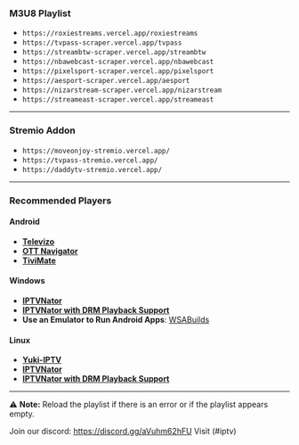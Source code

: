 ### M3U8 Playlist
- ```https://roxiestreams.vercel.app/roxiestreams```
- ```https://tvpass-scraper.vercel.app/tvpass```
- ```https://streambtw-scraper.vercel.app/streambtw```
- ```https://nbawebcast-scraper.vercel.app/nbawebcast```
- ```https://pixelsport-scraper.vercel.app/pixelsport```
- ```https://aesport-scraper.vercel.app/aesport```
- ```https://nizarstream-scraper.vercel.app/nizarstream```
- ```https://streameast-scraper.vercel.app/streameast```
---
### Stremio Addon
- ```https://moveonjoy-stremio.vercel.app/```
- ```https://tvpass-stremio.vercel.app/```
- ```https://daddytv-stremio.vercel.app/```
---

### Recommended Players
#### Android
- **[Televizo](https://play.google.com/store/apps/details?id=com.ottplay.ottplay&hl=en-US)**  
- **[OTT Navigator](https://ottnav.github.io/faq.html)**  
- **[TiviMate](https://play.google.com/store/apps/details?id=ar.tvplayer.tv)**  

#### Windows
- **[IPTVNator](https://github.com/4gray/iptvnator/releases/tag/v0.16.0)**  
- **[IPTVNator with DRM Playback Support](https://github.com/pigzillaaaaa/iptvnator-electron/releases/tag/v0.16.4)**  
- **Use an Emulator to Run Android Apps**: [WSABuilds](https://github.com/MustardChef/WSABuilds)  

#### Linux
- **[Yuki-IPTV](https://codeberg.org/liya/yuki-iptv)**  
- **[IPTVNator](https://github.com/4gray/iptvnator/releases/tag/v0.16.0)**  
- **[IPTVNator with DRM Playback Support](https://github.com/pigzillaaaaa/iptvnator-electron/releases/tag/v0.16.4)**  





---

⚠ **Note:** Reload the playlist if there is an error or if the playlist appears empty.



Join our discord: https://discord.gg/aVuhm62hFU Visit (#iptv)

